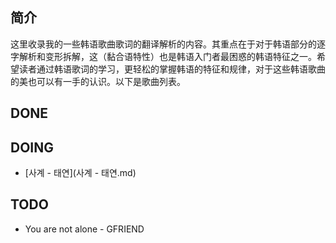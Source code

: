 ## 简介

这里收录我的一些韩语歌曲歌词的翻译解析的内容。其重点在于对于韩语部分的逐字解析和变形拆解，这（黏合语特性）也是韩语入门者最困惑的韩语特征之一。希望读者通过韩语歌词的学习，更轻松的掌握韩语的特征和规律，对于这些韩语歌曲的美也可以有一手的认识。以下是歌曲列表。

## DONE

## DOING

* [사계 - 태연](사계 - 태연.md)

## TODO

* You are not alone - GFRIEND